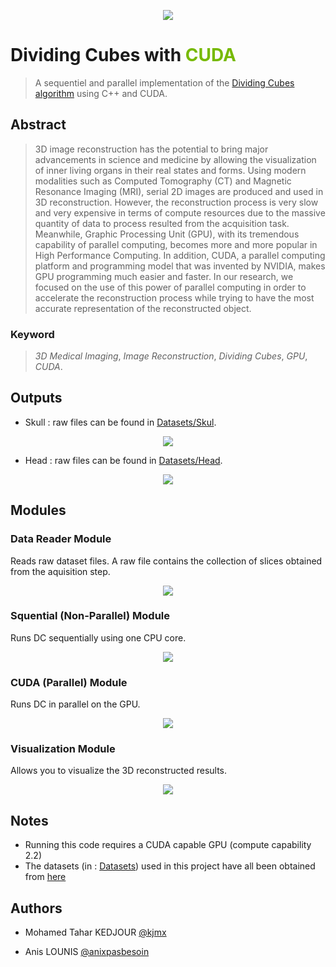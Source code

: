 <p align="center">
    <img src="docs/assets/dividing-cubes-cuda.png">
	<br>
</p>

# Dividing Cubes with <span style="color: #76b900;"> CUDA </span>

> A sequentiel and parallel implementation of the [Dividing Cubes algorithm](https://doi.org/10.1118/1.596225) using C++ and CUDA.

## Abstract

> 3D image reconstruction has the potential to bring major advancements in science and medicine by allowing the visualization of inner living organs in their real states and forms.
Using modern modalities such as Computed Tomography (CT) and Magnetic Resonance Imaging (MRI), serial 2D images are produced and used in 3D reconstruction.
> However, the reconstruction process is very slow and very expensive in terms of compute resources due to the massive quantity of data to process resulted from the acquisition task.
Meanwhile, Graphic Processing Unit (GPU), with its tremendous capability of parallel computing, becomes more and more popular in High Performance Computing.
> In addition, CUDA, a parallel computing platform and programming model that was invented by NVIDIA, makes GPU programming much easier and faster.
> In our research, we focused on the use of this power of parallel computing in order to accelerate the reconstruction process while trying to have the most accurate representation of the reconstructed object.

### Keyword

> *3D Medical Imaging*, *Image Reconstruction*, *Dividing Cubes*, *GPU*, *CUDA*.

## Outputs

- Skull : raw files can be found in [Datasets/Skul](Datasets/Skull).

<p align="center">
    <img src="docs/figures/Page-67-Image-88.png">
	<br>
</p>

- Head : raw files can be found in [Datasets/Head](Datasets/Head).

<p align="center">
    <img src="docs/figures/Page-68-Image-89.png">
	<br>
</p>

## Modules

### Data Reader Module

Reads raw dataset files. A raw file contains the collection of slices obtained from the aquisition step.

<p align="center">
    <img src="docs/figures/Page-65-Image-86.png">
	<br>
</p>

### Squential (Non-Parallel) Module

Runs DC sequentially using one CPU core.

<p align="center">
    <img src="docs/figures/Page-62-Image-84.png">
	<br>
</p>

### CUDA (Parallel) Module

Runs DC in parallel on the GPU.

<p align="center">
    <img src="docs/figures/Page-63-Image-85.png">
	<br>
</p>

### Visualization Module

Allows you to visualize the 3D reconstructed results.

<p align="center">
    <img src="docs/figures/Page-66-Image-87.png">
	<br>
</p>

## Notes

- Running this code requires a CUDA capable GPU (compute capability 2.2)
- The datasets (in : [Datasets](Datasets/)) used in this project have all been obtained from [here](http://www.gris.uni-tuebingen.de/edu/areas/scivis/volren/datasets/datasets.html)

## Authors

- Mohamed Tahar KEDJOUR [@kjmx](https://github.com/KjmX)

- Anis LOUNIS [@anixpasbesoin](https://github.com/AnixPasBesoin)
